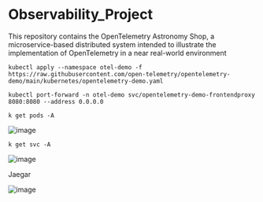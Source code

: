 # Observability_Project


This repository contains the OpenTelemetry Astronomy Shop, a microservice-based distributed system intended to illustrate the implementation of OpenTelemetry in a near real-world environment


```
kubectl apply --namespace otel-demo -f https://raw.githubusercontent.com/open-telemetry/opentelemetry-demo/main/kubernetes/opentelemetry-demo.yaml
```

```
kubectl port-forward -n otel-demo svc/opentelemetry-demo-frontendproxy 8080:8080 --address 0.0.0.0
```

```
k get pods -A
```
![image](https://github.com/user-attachments/assets/f3c279e2-5a76-4ea8-8d23-f0609e7f9da6)


```
k get svc -A
```
![image](https://github.com/user-attachments/assets/badaee7a-652c-4460-98ca-c6f2d84d41e7)


Jaegar

![image](https://github.com/user-attachments/assets/f9526876-f982-4c30-8d9a-951a70808618)
